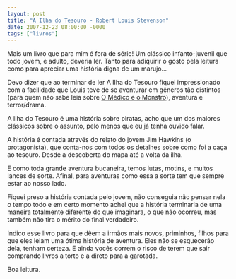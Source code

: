 ```yaml
---
layout: post
title: "A Ilha do Tesouro - Robert Louis Stevenson"
date: 2007-12-23 08:00:00 -0000
tags: ["livros"]
---
```

Mais um livro que para mim é fora de série! Um clássico infanto-juvenil que todo jovem, e adulto, deveria ler. Tanto para adiquirir o gosto pela leitura como para apreciar uma história digna de um marujo...

Devo dizer que ao terminar de ler A Ilha do Tesouro fiquei impressionado com a facilidade que Louis teve de se aventurar em gêneros tão distintos (para quem não sabe leia sobre <a href="http://historiasparaler.blogspot.com/2007/11/o-estranho-caso-de-dr-jeckyll-e-mr-hyde.html">O Médico e o Monstro</a>), aventura e terror/drama.

A Ilha do Tesouro é uma história sobre piratas, acho que um dos maiores clássicos sobre o assunto, pelo menos que eu já tenha ouvido falar.

A história é contada através do relato do jovem Jim Hawkins (o protagonista), que conta-nos com todos os detalhes sobre como foi a caça ao tesouro. Desde a descoberta do mapa até a volta da ilha.

E como toda grande aventura bucaneira, temos lutas, motins, e muitos lances de sorte. Afinal, para aventuras como essa a sorte tem que sempre estar ao nosso lado.

Fiquei preso a história contada pelo jovem, não conseguia não pensar nela o tempo todo e em certo momento achei que a história terminaria de uma maneira totalmente diferente do que imaginara, o que não ocorreu, mas também não tira o mérito do final verdadeiro.

Indico esse livro para que dêem a irmãos mais novos, priminhos, filhos para que eles leiam uma ótima história de aventura. Eles não se esquecerão dela, tenham certeza. E ainda vocês correm o risco de terem que sair comprando livros a torto e a direto para a garotada.

Boa leitura.